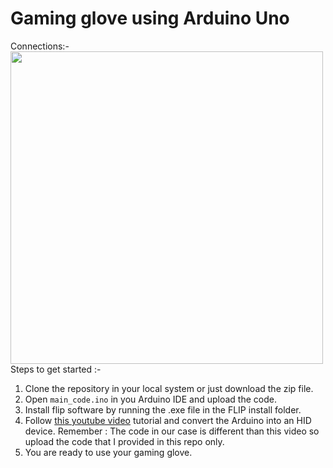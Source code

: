 # Gaming glove using Arduino Uno
Connections:-
<img src="https://github.com/Pushpendra766/gaming-glove/blob/main/img/mpu6050connections.png" width="500" />
Steps to get started :-
1. Clone the repository in your local system or just download the zip file.
2. Open ```main_code.ino``` in you Arduino IDE and upload the code.
3. Install flip software by running the .exe file in the FLIP install folder.
4. Follow [this youtube video](https://youtu.be/tvqA-JcTQNg) tutorial and convert the Arduino into an HID device.
Remember : The code in our case is different than this video so upload the code that I provided in this repo only.
5. You are ready to use your gaming glove.
